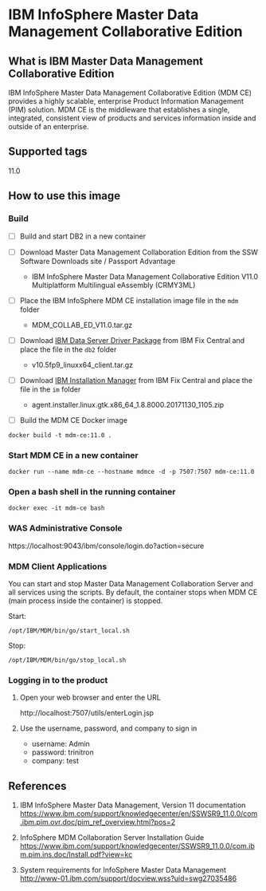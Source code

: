 # IBM InfoSphere Master Data Management Collaborative Edition

## What is IBM Master Data Management Collaborative Edition

IBM InfoSphere Master Data Management Collaborative Edition (MDM CE) provides a highly scalable, enterprise Product Information Management (PIM) solution. MDM CE is the middleware that establishes a single, integrated, consistent view of products and services information inside and outside of an enterprise.

## Supported tags

11.0

## How to use this image

### Build

- [ ] Build and start DB2 in a new container

- [ ] Download Master Data Management Collaboration Edition from the SSW Software Downloads site / Passport Advantage

	* IBM InfoSphere Master Data Management Collaborative Edition V11.0 Multiplatform Multilingual eAssembly (CRMY3ML)

- [ ] Place the IBM InfoSphere MDM CE installation image file in the ```mdm``` folder

	* MDM_COLLAB_ED_V11.0.tar.gz

- [ ] Download [IBM Data Server Driver Package](http://www-01.ibm.com/support/docview.wss?uid=swg27016878) from IBM Fix Central and place the file in the ```db2``` folder

	* v10.5fp9_linuxx64_client.tar.gz

- [ ] Download [IBM Installation Manager](https://www-945.ibm.com/support/fixcentral/swg/selectFixes?parent=ibm%2FRational&product=ibm/Rational/IBM+Installation+Manager&release=1.8.7.1&platform=Linux&function=all) from IBM Fix Central and place the file in the ```im``` folder

	* agent.installer.linux.gtk.x86_64_1.8.8000.20171130_1105.zip

- [ ] Build the MDM CE Docker image

```
docker build -t mdm-ce:11.0 .
```

### Start MDM CE in a new container

```
docker run --name mdm-ce --hostname mdmce -d -p 7507:7507 mdm-ce:11.0
```

<!--
docker run --name mdm-ce --hostname mdmce -d -p 7507:7507 -p 9043:9043 -p 9443:9443 mdm-ce:11.0
xhost + 192.168.8.118
docker run --name mdm-ce --hostname mdmce -e DISPLAY=192.168.8.118:0 --rm -it -p 7507:7507 -p 9043:9043 -p 9443:9443 -v $(pwd):/share mdm-ce:11.0 bash
https://localhost:9043/ibm/console/login.do
-->

### Open a bash shell in the running container

```
docker exec -it mdm-ce bash
```

### WAS Administrative Console

https://localhost:9043/ibm/console/login.do?action=secure

### MDM Client Applications

You can start and stop Master Data Management Collaboration Server and all services using the scripts. By default, the container stops when MDM CE (main process inside the container) is stopped.

Start:
```
/opt/IBM/MDM/bin/go/start_local.sh
```
Stop:
```
/opt/IBM/MDM/bin/go/stop_local.sh
```

### Logging in to the product

1. Open your web browser and enter the URL
	
	http://localhost:7507/utils/enterLogin.jsp

2. Use the username, password, and company to sign in

	* username: Admin
	* password: trinitron
	* company: test

## References

1. IBM InfoSphere Master Data Management, Version 11 documentation
   https://www.ibm.com/support/knowledgecenter/en/SSWSR9_11.0.0/com.ibm.pim.ovr.doc/pim_ref_overview.html?pos=2

2. InfoSphere MDM Collaboration Server Installation Guide
   https://www.ibm.com/support/knowledgecenter/SSWSR9_11.0.0/com.ibm.pim.ins.doc/Install.pdf?view=kc

3. System requirements for InfoSphere Master Data Management
   http://www-01.ibm.com/support/docview.wss?uid=swg27035486
